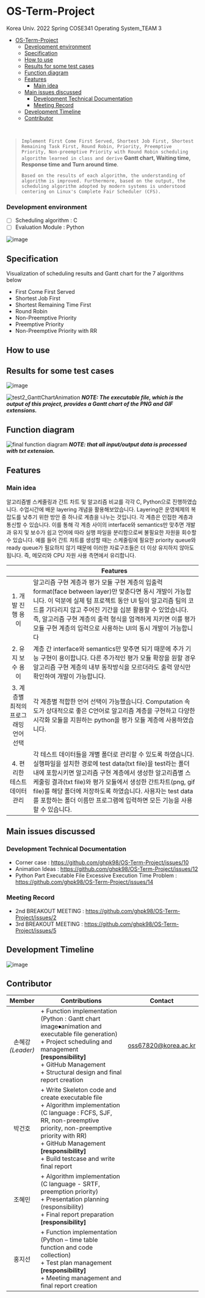 # OS-Term-Project
Korea Univ. 2022 Spring COSE341 Operating System_TEAM 3
<br/>
- [OS-Term-Project](#os-term-project)
    + [Development environment](#development-environment)
  * [Specification](#specification)
  * [How to use](#how-to-use)
  * [Results for some test cases](#results-for-some-test-cases)
  * [Function diagram](#function-diagram)
  * [Features](#features)
    + [Main idea](#main-idea)
  * [Main issues discussed](#main-issues-discussed)
    + [Development Technical Documentation](#development-technical-documentation)
    + [Meeting Record](#meeting-record)
  * [Development Timeline](#development-timeline)
  * [Contributor](#contributor)

<br/>

> `Implement First Come First Served, Shortest Job First, Shortest Remaining Task First, Round Robin, Priority, Preemptive Priority, Non-preemptive Priority with Round Robin scheduling algorithm learned in class and derive` **Gantt chart, Waiting time, Response time and Turn around time**.
> 
>   `Based on the results of each algorithm, the understanding of algorithm is improved. Furthermore, based on the output, the scheduling algorithm adopted by modern systems is understood centering on Linux's Complete Fair Scheduler (CFS).`


### Development environment
- [ ] Scheduling algorithm : C
- [ ] Evaluation Module : Python

![image](https://user-images.githubusercontent.com/53131824/174296407-eed044d3-1bc0-4b58-84fe-5fa1ef0dbc85.png)



## Specification
Visualization of scheduling results and Gantt chart for the 7 algorithms below
- First Come First Served
- Shortest Job First 
- Shortest Remaining Time First 
- Round Robin 
- Non-Preemptive Priority 
- Preemptive Priority
- Non-Preemptive Priority with RR 


## How to use


## Results for some test cases

![image](https://user-images.githubusercontent.com/53131824/174294140-a89e44b5-47de-4087-8518-bd0e4df142f2.png)

![test2_GanttChartAnimation](https://user-images.githubusercontent.com/53131824/174293824-37e81c2f-77af-4a5a-b209-444bacdd12fa.gif)
**_NOTE: The executable file, which is the output of this project, provides a Gantt chart of the PNG and GIF extensions._**


## Function diagram
![final function diagram](https://user-images.githubusercontent.com/53131824/169515901-9eedf780-e1f4-440e-839f-6380815709c0.jpg)
**_NOTE: that all input/output data is processed with txt extension._**


## Features
### Main idea 
알고리즘별 스케줄링과 간트 차트 및 알고리즘 비교를 각각 C, Python으로 진행하였습니다. 수업시간에 배운 layering 개념을 활용해보았습니다. Layering은 운영체제의 복잡도를 낮추기 위한 방안 중 하나로 계층을 나누는 것입니다. 각 계층은 인접한 계층과 통신할 수 있습니다. 이를 통해 각 계층 사이의 interface와 semantics만 맞추면 개발과 유지 및 보수가 쉽고 언어에 따라 실행 파일을 분리함으로써 불필요한 자원을 회수할 수 있습니다. 예를 들어 간트 차트를 생성할 때는 스케줄링에 필요한 priority queue와 ready queue가 필요하지 않기 때문에 이러한 자료구조들은 더 이상 유지하지 않아도 됩니다. 즉, 메모리와 CPU 자원 사용 측면에서 유리합니다. 

||Features|
|:--------:|-------|
|1.	개발 진행 용이|알고리즘 구현 계층과 평가 모듈 구현 계층의 입출력 format(face between layer)만 맞춘다면 동시 개발이 가능합니다. 이 덕분에 실제 텀 프로젝트 동안 UI 팀이 알고리즘 팀의 코드를 기다리지 않고 주어진 기간을 십분 활용할 수 있었습니다. 즉, 알고리즘 구현 계층의 출력 형식을 엄격하게 지키면 이를 평가 모듈 구현 계층의 입력으로 사용하는 UI의 동시 개발이 가능합니다|
|2.	유지 보수 용이|계층 간 interface와 semantics만 맞추면 되기 때문에 추가 기능 구현이 용이합니다. 다른 추가적인 평가 모듈 확장을 원할 경우 알고리즘 구현 계층의 내부 동작방식을 모르더라도 출력 양식만 확인하여 개발이 가능합니다.|
|3. 계층별 최적의 프로그래밍 언어 선택|각 계층별 적합한 언어 선택이 가능했습니다. Computation 속도가 상대적으로 좋은 C언어로 알고리즘 계층을 구현하고 다양한 시각화 모듈을 지원하는 python을 평가 모듈 계층에 사용하였습니다.|
|4. 편리한 테스트 데이터 관리|각 테스트 데이터들을 개별 폴더로 관리할 수 있도록 하였습니다. 실행파일을 설치한 경로에 test data(txt file)을 test라는 폴더 내에 포함시키면 알고리즘 구현 계층에서 생성한 알고리즘별 스케줄링 결과(txt file)와 평가 모듈에서 생성한 간트차트(png, gif file)를 해당 폴더에 저장하도록 하였습니다. 사용자는 test data를 포함하는 폴더 이름만 프로그램에 입력하면 모든 기능을 사용할 수 있습니다.|

## Main issues discussed
### Development Technical Documentation
- Corner case : https://github.com/ghpk98/OS-Term-Project/issues/10
- Animation Ideas : https://github.com/ghpk98/OS-Term-Project/issues/12
- Python Part Executable File Excessive Execution Time Problem : https://github.com/ghpk98/OS-Term-Project/issues/14

### Meeting Record
- 2nd BREAKOUT MEETING : https://github.com/ghpk98/OS-Term-Project/issues/2
- 3rd BREAKOUT MEETING : https://github.com/ghpk98/OS-Term-Project/issues/5


## Development Timeline
![image](https://user-images.githubusercontent.com/53131824/174292732-065c58e1-d1c7-4b56-b05e-44ed862e3b93.png)



## Contributor
|Member|Contributions|Contact|
|:-:|-------|-|
|손혜강</br>_(Leader)_|+ Function implementation (Python : Gantt chart image⦁animation and executable file generation)</br>+ Project scheduling and management **[responsibility]**</br>+ GitHub Management</br>+ Structural design and final report creation|oss67820@korea.ac.kr|
|박건호|+ Write Skeleton code and create executable file</br>+ Algorithm implementation (C language : FCFS, SJF, RR, non-preemptive priority, non-preemptive priority with RR)</br>+ GitHub Management **[responsibility]**</br>+ Build testcase and write final report| |
|조혜민|+ Algorithm implementation (C language - SRTF, preemption priority)</br>+ Presentation planning (responsibility)</br>+ Final report preparation **[responsibility]**| |
|홍지선|+ Function implementation (Python – time table function and code collection)</br>+ Test plan management **[responsibility]**</br>+ Meeting management and final report creation| |
